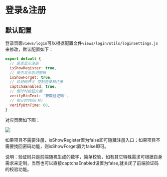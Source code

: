 # 登录&注册

## 默认配置

登录页面`views/login`可以根据配置文件`views/login/utils/loginSettings.js`来修改，默认配置如下：

```js
export default {
  // 是否显示注册
  isShowRegister: true,
  // 是否显示忘记密码
  isShowForget: true,
  // 验证码开关 控制登录和注册
  captchaEnabled: true,
  // 倒计时按钮文案
  verifyBtnText: '获取验证码',
  // 倒计时时间(秒)
  verifyBtnTime: 60,
}
```

对应页面如下图：

![](https://gitee.com/yutao618/images/raw/master/images/20221017172348.png)

如果项目不需要注册，isShowRegister置为false即可隐藏注册入口；如果项目不需要找回密码功能，则isShowForget置为false即可。

说明：验证码只是前端随机生成的数字，简单校验，如有其它特殊需求可根据自身需求来定制，当然也可以直接captchaEnabled设置为false,就关闭了前端验证码的校验功能。



### 
